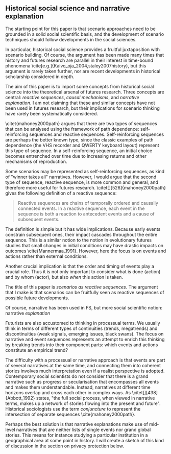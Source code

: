 ## Historical social science and narrative explanation

The starting point for this paper is that scenario approaches need to be grounded in a solid social scientific basis, and the development of scenario techniques should follow developments in the social sciences.

In particular, historical social science provides a fruitful juxtaposition with scenario building. Of course, the argument has been made many times that history and futures research are parallel in their interest in time-bound phenomena \cite[e.g.]{Kaivo_oja_2004,staley2007history}, but this argument is rarely taken further, nor are recent developments in historical scholarship considered in depth.

The aim of this paper is to import some concepts from historical social science into the theoretical arsenal of futures research. Three concepts are central: *reactive sequences*, *causal mechanisms*, and *narrative explanation*. I am not claiming that these and similar concepts have not been used in futures research, but their implications for scenario thinking have rarely been systematically considered.

\citet{mahoney2000path} argues that there are two types of sequences that can be analysed using the framework of path dependence: self-reinforcing sequences and reactive sequences. Self-reinforcing sequences are perhaps the better known type, since the classic examples of path dependence (the VHS recorder and QWERTY keyboard layout) represent this type of sequence. In a self-reinforcing sequence, an initial choice becomes entrenched over time due to increasing returns and other mechanisms of reproduction.

Some scenarios may be represented as self-reinforcing sequences, as kind of "winner takes all" narratives. However, I would argue that the second type of sequence, reactive sequence, is more common and general, and therefore more useful for futures research. \citet[][526]{mahoney2000path} gives the following definition of a reactive sequence:

>  Reactive sequences are chains of temporally ordered and causally connected events. In a reactive sequence, each event in the sequence is both a reaction to antecedent events and a cause of subsequent events.

The definition is simple but it has wide implications. Because early events constrain subsequent ones, their impact cascades throughout the entire sequence. This is a similar notion to the notion in evolutionary futures studies that small changes in initial conditions may have drastic impacts on outcomes \cite{Mannermaa_1991}. However, here the focus is on events and actions rather than external conditions.

Another crucial implication is that the order and timing of events play a crucial role. Thus it is not only important to consider what is done (action) and by whom (actor), but also *when* this action is taken.

The title of this paper is *scenarios as reactive sequences*. The argument that I make is that scenarios can be fruitfully seen as reactive sequences of possible future developments.



Of course, narrative has been used in FS, but more social scientific notion: narrative *explanation*

Futurists are also accustomed to thinking in processual terms. We usually think in terms of different types of continuities (trends, megatrends) and discontinuities (weak signals, emerging issues, black swans). The focus on narrative and event sequences represents an attempt to enrich this thinking by breaking trends into their component parts: which events and actions constitute an empirical trend?

The difficulty with a processual or narrative approach is that events are part of several narratives at the same time, and connecting them into coherent stories involves much interpretation even if a realist perspective is adopted. Contemporary social scientists do not consider that there is a grand narrative such as progress or secularisation that encompasses all events and makes them understandable. Instead, narratives at different time horizons overlap and cross each other in complex ways. As \citet[][438]{Abbott_1992} states, "the full social process, when viewed in narrative terms, makes up a network of stories flowing into the present and future". Historical sociologists use the term *conjuncture* to represent the intersection of separate sequences \cite{mahoney2000path}.

Perhaps the best solution is that narrative explanations make use of mid-level narratives that are neither lists of single events nor grand global stories. This means for instance studying a particular institution in a geographical area at some point in history. I will create a sketch of this kind of discussion in the section on privacy protection below.